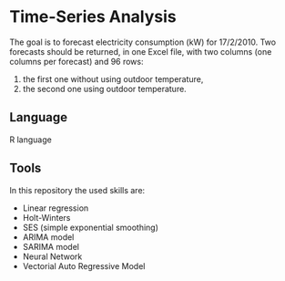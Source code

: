 # Time-Series Analysis

The goal is to forecast electricity consumption (kW) for 17/2/2010.
Two forecasts should be returned, in one Excel file, with two columns (one columns per forecast) and 96 rows:
1. the first one without using outdoor temperature,
2. the second one using outdoor temperature.

## Language
R language
## Tools
In this repository the used skills are:

* Linear regression
* Holt-Winters
* SES (simple exponential smoothing)
* ARIMA model
* SARIMA model
* Neural Network
* Vectorial Auto Regressive Model
